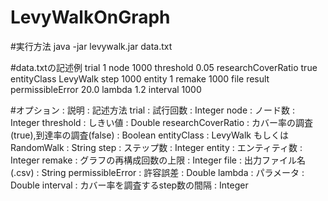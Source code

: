 # LevyWalkOnGraph

#実行方法
java -jar levywalk.jar data.txt

#data.txtの記述例
trial 1
node 1000
threshold 0.05
researchCoverRatio true
entityClass LevyWalk
step 1000
entity 1
remake 1000
file result
permissibleError 20.0
lambda 1.2
interval 1000

#オプション : 説明 : 記述方法
trial : 試行回数 : Integer
node : ノード数 : Integer
threshold : しきい値 : Double
researchCoverRatio : カバー率の調査(true),到達率の調査(false) : Boolean
entityClass : LevyWalk もしくは RandomWalk : String
step : ステップ数 : Integer
entity : エンティティ数 : Integer
remake : グラフの再構成回数の上限 : Integer
file : 出力ファイル名(.csv) : String
permissibleError : 許容誤差 : Double
lambda : パラメータ : Double
interval : カバー率を調査するstep数の間隔 : Integer
